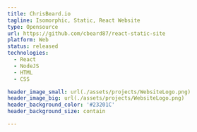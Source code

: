 ```yaml
---
title: ChrisBeard.io
tagline: Isomorphic, Static, React Website
type: Opensource
url: https://github.com/cbeard87/react-static-site
platform: Web
status: released
technologies:
  - React
  - NodeJS
  - HTML
  - CSS

header_image_small: url(./assets/projects/WebsiteLogo.png)
header_image_big: url(./assets/projects/WebsiteLogo.png)
header_background_color: '#23201C'
header_background_size: contain

---
```

